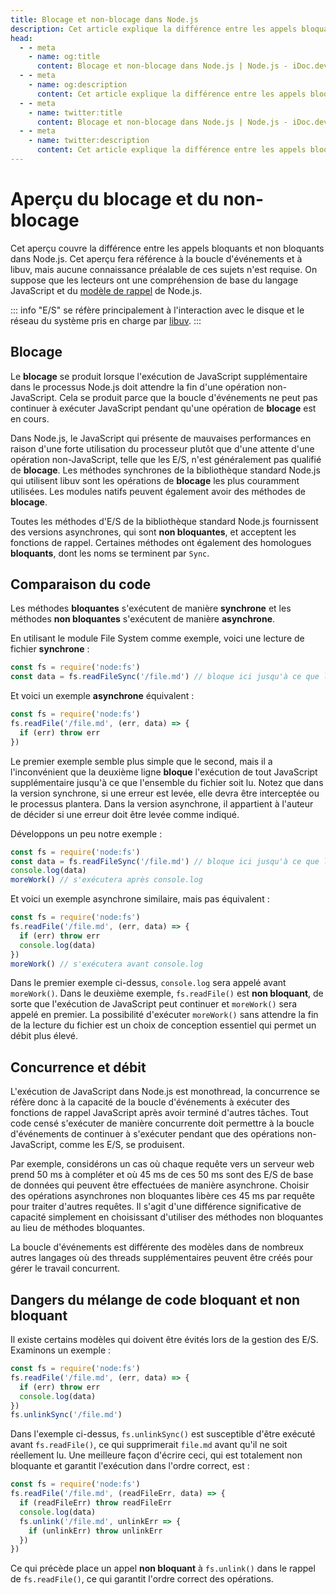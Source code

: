 ```yaml
---
title: Blocage et non-blocage dans Node.js
description: Cet article explique la différence entre les appels bloquants et non bloquants dans Node.js, notamment leur impact sur la boucle d'événements et la concurrence.
head:
  - - meta
    - name: og:title
      content: Blocage et non-blocage dans Node.js | Node.js - iDoc.dev
  - - meta
    - name: og:description
      content: Cet article explique la différence entre les appels bloquants et non bloquants dans Node.js, notamment leur impact sur la boucle d'événements et la concurrence.
  - - meta
    - name: twitter:title
      content: Blocage et non-blocage dans Node.js | Node.js - iDoc.dev
  - - meta
    - name: twitter:description
      content: Cet article explique la différence entre les appels bloquants et non bloquants dans Node.js, notamment leur impact sur la boucle d'événements et la concurrence.
---
```



# Aperçu du blocage et du non-blocage

Cet aperçu couvre la différence entre les appels bloquants et non bloquants dans Node.js. Cet aperçu fera référence à la boucle d'événements et à libuv, mais aucune connaissance préalable de ces sujets n'est requise. On suppose que les lecteurs ont une compréhension de base du langage JavaScript et du [modèle de rappel](/fr/nodejs/guide/javascript-asynchronous-programming-and-callbacks) de Node.js.

::: info
"E/S" se réfère principalement à l'interaction avec le disque et le réseau du système pris en charge par [libuv](https://libuv.org/).
:::

## Blocage

Le **blocage** se produit lorsque l'exécution de JavaScript supplémentaire dans le processus Node.js doit attendre la fin d'une opération non-JavaScript. Cela se produit parce que la boucle d'événements ne peut pas continuer à exécuter JavaScript pendant qu'une opération de **blocage** est en cours.

Dans Node.js, le JavaScript qui présente de mauvaises performances en raison d'une forte utilisation du processeur plutôt que d'une attente d'une opération non-JavaScript, telle que les E/S, n'est généralement pas qualifié de **blocage**. Les méthodes synchrones de la bibliothèque standard Node.js qui utilisent libuv sont les opérations de **blocage** les plus couramment utilisées. Les modules natifs peuvent également avoir des méthodes de **blocage**.

Toutes les méthodes d'E/S de la bibliothèque standard Node.js fournissent des versions asynchrones, qui sont **non bloquantes**, et acceptent les fonctions de rappel. Certaines méthodes ont également des homologues **bloquants**, dont les noms se terminent par `Sync`.

## Comparaison du code

Les méthodes **bloquantes** s'exécutent de manière **synchrone** et les méthodes **non bloquantes** s'exécutent de manière **asynchrone**.

En utilisant le module File System comme exemple, voici une lecture de fichier **synchrone** :

```js
const fs = require('node:fs')
const data = fs.readFileSync('/file.md') // bloque ici jusqu'à ce que le fichier soit lu
```

Et voici un exemple **asynchrone** équivalent :

```js
const fs = require('node:fs')
fs.readFile('/file.md', (err, data) => {
  if (err) throw err
})
```

Le premier exemple semble plus simple que le second, mais il a l'inconvénient que la deuxième ligne **bloque** l'exécution de tout JavaScript supplémentaire jusqu'à ce que l'ensemble du fichier soit lu. Notez que dans la version synchrone, si une erreur est levée, elle devra être interceptée ou le processus plantera. Dans la version asynchrone, il appartient à l'auteur de décider si une erreur doit être levée comme indiqué.

Développons un peu notre exemple :

```js
const fs = require('node:fs')
const data = fs.readFileSync('/file.md') // bloque ici jusqu'à ce que le fichier soit lu
console.log(data)
moreWork() // s'exécutera après console.log
```

Et voici un exemple asynchrone similaire, mais pas équivalent :

```js
const fs = require('node:fs')
fs.readFile('/file.md', (err, data) => {
  if (err) throw err
  console.log(data)
})
moreWork() // s'exécutera avant console.log
```

Dans le premier exemple ci-dessus, `console.log` sera appelé avant `moreWork()`. Dans le deuxième exemple, `fs.readFile()` est **non bloquant**, de sorte que l'exécution de JavaScript peut continuer et `moreWork()` sera appelé en premier. La possibilité d'exécuter `moreWork()` sans attendre la fin de la lecture du fichier est un choix de conception essentiel qui permet un débit plus élevé.


## Concurrence et débit

L'exécution de JavaScript dans Node.js est monothread, la concurrence se réfère donc à la capacité de la boucle d'événements à exécuter des fonctions de rappel JavaScript après avoir terminé d'autres tâches. Tout code censé s'exécuter de manière concurrente doit permettre à la boucle d'événements de continuer à s'exécuter pendant que des opérations non-JavaScript, comme les E/S, se produisent.

Par exemple, considérons un cas où chaque requête vers un serveur web prend 50 ms à compléter et où 45 ms de ces 50 ms sont des E/S de base de données qui peuvent être effectuées de manière asynchrone. Choisir des opérations asynchrones non bloquantes libère ces 45 ms par requête pour traiter d'autres requêtes. Il s'agit d'une différence significative de capacité simplement en choisissant d'utiliser des méthodes non bloquantes au lieu de méthodes bloquantes.

La boucle d'événements est différente des modèles dans de nombreux autres langages où des threads supplémentaires peuvent être créés pour gérer le travail concurrent.

## Dangers du mélange de code bloquant et non bloquant

Il existe certains modèles qui doivent être évités lors de la gestion des E/S. Examinons un exemple :

```js
const fs = require('node:fs')
fs.readFile('/file.md', (err, data) => {
  if (err) throw err
  console.log(data)
})
fs.unlinkSync('/file.md')
```

Dans l'exemple ci-dessus, `fs.unlinkSync()` est susceptible d'être exécuté avant `fs.readFile()`, ce qui supprimerait `file.md` avant qu'il ne soit réellement lu. Une meilleure façon d'écrire ceci, qui est totalement non bloquante et garantit l'exécution dans l'ordre correct, est :

```js
const fs = require('node:fs')
fs.readFile('/file.md', (readFileErr, data) => {
  if (readFileErr) throw readFileErr
  console.log(data)
  fs.unlink('/file.md', unlinkErr => {
    if (unlinkErr) throw unlinkErr
  })
})
```

Ce qui précède place un appel **non bloquant** à `fs.unlink()` dans le rappel de `fs.readFile()`, ce qui garantit l'ordre correct des opérations.

